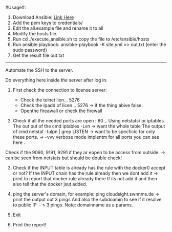 #Usage#:
1. Download Ansible: [Link Here](https://docs.ansible.com/ansible/latest/installation_guide/intro_installation.html)
2. Add the pem keys to credentials/
3. Edit the all.example file and rename it to all
5. Modify the hosts file.
6. Run cd ./execute_ansible.sh to copy the file to /etc/ansible/hosts
6. Run ansible playbook: ansibke-playbook -K site.yml >> out.txt (enter the sudo password)
7. Get the result file out.txt

--------------------------------------------------------------------------------------------------------------------------------

Automate the SSH to the server.

Do everything here inside the server after log in.

1. First check the connection to license server: 
	- Check the telnet lien… 5276
	- Check the Ipadd of licen… 5276 -> if the thing abive false.
	- Openthe fireawall or check the firewall

2.  Check if all the needed ports are open : 80 ,. Using netstats/ or iptables.
The out put of the cmd iptables -Lvn -> want the whole table
The output of cmd netstat -tulpn | grep LISTEN -> want to be specficic for only these ports. 
-> -vvv verbose mode implentm for all ports you can see here .

Check if the 9090, 9191, 9291 if they ar eopen to be access from outside. -> can be seen from netstats but should be double check!

3. Check if the INPUT table is already has the rule with the docker0 accept or not?
If the INPUT chain has the rule already then we dont add it -> print to report that docker rule already there
If its  not add it and then also tell that the docker jsut added. 

4. ping the server's domain, for example: ping cloudsight.swnnms.de -> print the output out 3 pings 
And also the subdoamin to see if it resolve to public IP. - > 3 pings. 
Note: domainname as a params.

5. Exit

6.  Print the report!

